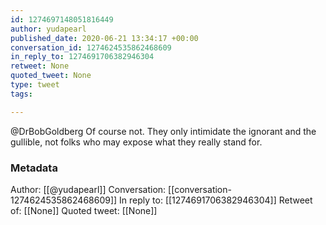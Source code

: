 ```yaml
---
id: 1274697148051816449
author: yudapearl
published_date: 2020-06-21 13:34:17 +00:00
conversation_id: 1274624535862468609
in_reply_to: 1274691706382946304
retweet: None
quoted_tweet: None
type: tweet
tags:

---
```


@DrBobGoldberg Of course not. They only intimidate the ignorant and the gullible, not folks who may expose what they really stand for.

### Metadata

Author: [[@yudapearl]]
Conversation: [[conversation-1274624535862468609]]
In reply to: [[1274691706382946304]]
Retweet of: [[None]]
Quoted tweet: [[None]]
